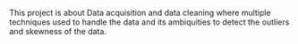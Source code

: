 This project is about Data acquisition and data cleaning where multiple techniques used to handle the data and its ambiquities to detect the outliers and skewness of the data.
